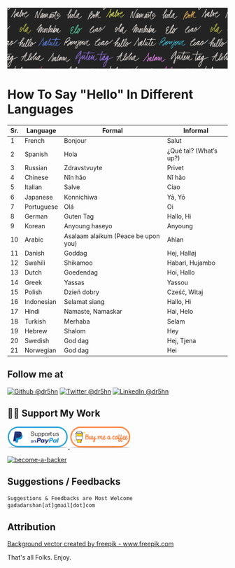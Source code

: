 ![banner](https://github.com/dr5hn/hello/raw/main/.github/hello-banner.png)
# How To Say "Hello" In Different Languages

| Sr. | Language | Formal | Informal |
|---|---|---|---|
| 1 | French | Bonjour | Salut |
| 2 | Spanish | Hola | ¿Qué tal? (What’s up?) |
| 3 | Russian | Zdravstvuyte | Privet |
| 4 | Chinese | Nǐn hǎo | Nǐ hǎo |
| 5 | Italian | Salve | Ciao |
| 6 | Japanese | Konnichiwa | Yā, Yō |
| 7 | Portuguese | Olá | Oi |
| 8 | German | Guten Tag | Hallo, Hi |
| 9 | Korean | Anyoung haseyo | Anyoung |
| 10 | Arabic | Asalaam alaikum (Peace be upon you) | Ahlan |
| 11 | Danish | Goddag | Hej, Halløj |
| 12 | Swahili | Shikamoo | Habari, Hujambo |
| 13 | Dutch | Goedendag | Hoi, Hallo |
| 14 | Greek | Yassas | Yassou |
| 15 | Polish | Dzień dobry | Cześć, Witaj |
| 16 | Indonesian | Selamat siang | Hallo, Hi |
| 17 | Hindi | Namaste, Namaskar | Hai, Helo |
| 18 | Turkish | Merhaba | Selam |
| 19 | Hebrew | Shalom | Hey |
| 20 | Swedish | God dag | Hej, Tjena |
| 21 | Norwegian | God dag | Hei |



## Follow me at
<a href="https://github.com/dr5hn/"><img alt="Github @dr5hn" src="https://img.shields.io/static/v1?logo=github&message=Github&color=black&style=flat-square&label=" /></a> <a href="https://twitter.com/dr5hn/"><img alt="Twitter @dr5hn" src="https://img.shields.io/static/v1?logo=twitter&message=Twitter&color=black&style=flat-square&label=" /></a> <a href="https://www.linkedin.com/in/dr5hn/"><img alt="LinkedIn @dr5hn" src="https://img.shields.io/static/v1?logo=linkedin&message=LinkedIn&color=black&style=flat-square&label=&link=https://twitter.com/dr5hn" /></a>

## 🙋‍♂️ Support My Work
<p>
  <a href="https://www.paypal.me/dr5hn" target="_blank">
      <img height="50" alt="Support with Paypal" src="https://raw.githubusercontent.com/dr5hn/dr5hn/main/.github/resources/support-paypal.png"/>
  </a>
  <a href="https://ko-fi.com/dr5hn" target="_blank">
      <img height="50" alt="Buy me a coffee" src="https://raw.githubusercontent.com/dr5hn/dr5hn/main/.github/resources/support-buy-coffee.png"/>
  </a>
</p>

[![become-a-backer](https://opencollective.com/countries-states-cities/backers.svg?width=890)](https://opencollective.com/countries-states-cities#backers)


## Suggestions / Feedbacks
```
Suggestions & Feedbacks are Most Welcome
gadadarshan[at]gmail[dot]com
```

## Attribution
<a href='https://www.freepik.com/vectors/background'>Background vector created by freepik - www.freepik.com</a>


That's all Folks. Enjoy.
